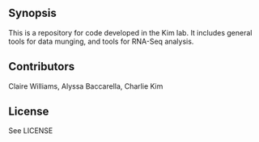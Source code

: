 ## Synopsis

This is a repository for code developed in the Kim lab. It includes general tools for data munging, and tools for RNA-Seq analysis.

## Contributors

Claire Williams, Alyssa Baccarella, Charlie Kim

## License

See LICENSE

